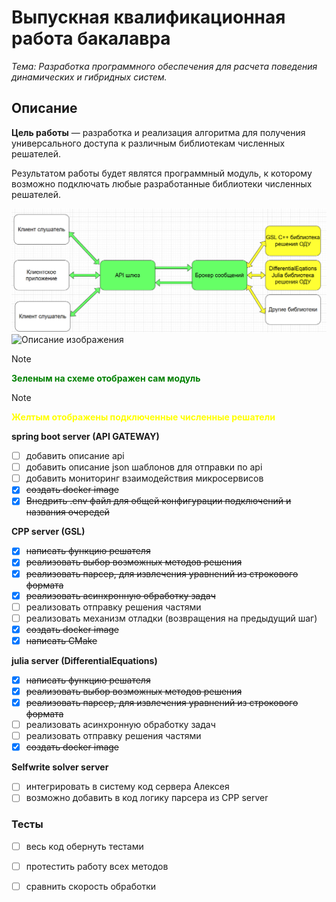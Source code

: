 # Выпускная квалификационная работа бакалавра

*Тема: Разработка программного обеспечения для расчета поведения динамических и гибридных систем.*

## Описание

**Цель работы** — разработка и реализация алгоритма для получения универсального доступа к различным библиотекам численных решателей.

Результатом работы будет являтся программный модуль, к которому возможно подключать любые разработанные библиотеки численных решателей.

![Схема системы](/Images/system.png)
<image src="/Images/system.png" alt="Описание изображения">

> [!NOTE]
> <span style="color: green; font-weight: bold;">Зеленым на схеме отображен сам модуль</span>

> [!NOTE]
> <span style="color: yellow; font-weight: bold;">Желтым отображены подключенные численные решатели</span>

**spring boot server (API GATEWAY)**

- [ ] добавить описание api
- [ ] добавить описание json шаблонов для отправки по api
- [ ] добавить мониторинг взаимодействия микросервисов
- [X] ~~создать docker image~~
- [X] ~~Внедрить .env файл для общей конфигурации подключений и названия очередей~~

**CPP server (GSL)**

- [X] ~~написать функцию решателя~~
- [X] ~~реализовать выбор возможных методов решения~~
- [X] ~~реализовать парсер, для извлечения уравнений из строкового формата~~ 
- [X] ~~реализовать асинхронную обработку задач~~
- [ ] реализовать отправку решения частями
- [ ] реализовать механизм отладки (возвращения на предыдущий шаг)
- [X] ~~создать docker image~~
- [X] ~~написать CMake~~

**julia server (DifferentialEquations)**

- [X] ~~написать функцию решателя~~
- [X] ~~реализовать выбор возможных методов решения~~
- [X] ~~реализовать парсер, для извлечения уравнений из строкового формата~~ 
- [ ] реализовать асинхронную обработку задач
- [ ] реализовать отправку решения частями
- [X] ~~создать docker image~~

**Selfwrite solver server**

- [ ] интегрировать в систему код сервера Алексея
- [ ] возможно добавить в код логику парсера из CPP server

### Тесты

- [ ] весь код обернуть тестами
- [ ] протестить работу всех методов
- [ ] сравнить скорость обработки

